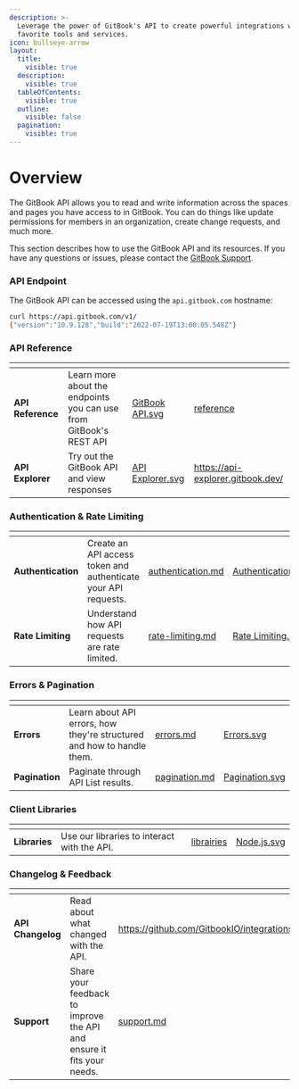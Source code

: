 ```yaml
---
description: >-
  Leverage the power of GitBook's API to create powerful integrations with your
  favorite tools and services.
icon: bullseye-arrow
layout:
  title:
    visible: true
  description:
    visible: true
  tableOfContents:
    visible: true
  outline:
    visible: false
  pagination:
    visible: true
---
```


# Overview

The GitBook API allows you to read and write information across the spaces and pages you have access to in GitBook. You can do things like update permissions for members in an organization, create change requests, and much more.

This section describes how to use the GitBook API and its resources. If you have any questions or issues, please contact the [GitBook Support](mailto:support@gitbook.com).

### API Endpoint

The GitBook API can be accessed using the `api.gitbook.com` hostname:

```bash
curl https://api.gitbook.com/v1/
{"version":"10.9.128","build":"2022-07-19T13:00:05.548Z"}
```

### API Reference

<table data-card-size="large" data-view="cards"><thead><tr><th></th><th></th><th data-hidden data-card-cover data-type="files"></th><th data-hidden data-card-target data-type="content-ref"></th></tr></thead><tbody><tr><td><strong>API Reference</strong></td><td>Learn more about the endpoints you can use from GitBook's REST API</td><td><a href="../.gitbook/assets/GitBook API.svg">GitBook API.svg</a></td><td><a href="reference/">reference</a></td></tr><tr><td><strong>API Explorer</strong></td><td>Try out the GitBook API and view responses</td><td><a href="../.gitbook/assets/API Explorer.svg">API Explorer.svg</a></td><td><a href="https://api-explorer.gitbook.dev/">https://api-explorer.gitbook.dev/</a></td></tr></tbody></table>

### Authentication & Rate Limiting

<table data-card-size="large" data-view="cards"><thead><tr><th></th><th></th><th data-hidden data-card-target data-type="content-ref"></th><th data-hidden data-card-cover data-type="files"></th></tr></thead><tbody><tr><td><strong>Authentication</strong></td><td>Create an API access token and authenticate your API requests.</td><td><a href="authentication.md">authentication.md</a></td><td><a href="../.gitbook/assets/Authentication.svg">Authentication.svg</a></td></tr><tr><td><strong>Rate Limiting</strong></td><td>Understand how API requests are rate limited.</td><td><a href="rate-limiting.md">rate-limiting.md</a></td><td><a href="../.gitbook/assets/Rate Limiting.svg">Rate Limiting.svg</a></td></tr></tbody></table>

### Errors & Pagination

<table data-card-size="large" data-view="cards"><thead><tr><th></th><th></th><th data-hidden data-card-target data-type="content-ref"></th><th data-hidden data-card-cover data-type="files"></th></tr></thead><tbody><tr><td><strong>Errors</strong></td><td>Learn about API errors, how they're structured and how to handle them.</td><td><a href="errors.md">errors.md</a></td><td><a href="../.gitbook/assets/Errors.svg">Errors.svg</a></td></tr><tr><td><strong>Pagination</strong></td><td>Paginate through API List results.</td><td><a href="pagination.md">pagination.md</a></td><td><a href="../.gitbook/assets/Pagination.svg">Pagination.svg</a></td></tr></tbody></table>

### Client Libraries

<table data-card-size="large" data-view="cards"><thead><tr><th></th><th></th><th data-hidden data-card-target data-type="content-ref"></th><th data-hidden data-card-cover data-type="files"></th></tr></thead><tbody><tr><td><strong>Libraries</strong></td><td>Use our libraries to interact with the API.</td><td><a href="librairies/">librairies</a></td><td><a href="../.gitbook/assets/Node.js.svg">Node.js.svg</a></td></tr></tbody></table>

### Changelog & Feedback

<table data-card-size="large" data-view="cards"><thead><tr><th></th><th></th><th data-hidden data-card-target data-type="content-ref"></th><th data-hidden data-card-cover data-type="files"></th></tr></thead><tbody><tr><td><strong>API Changelog</strong></td><td>Read about what changed with the API.</td><td><a href="https://github.com/GitbookIO/integrations/releases">https://github.com/GitbookIO/integrations/releases</a></td><td><a href="../.gitbook/assets/Changelog.svg">Changelog.svg</a></td></tr><tr><td><strong>Support</strong></td><td>Share your feedback to improve the API and ensure it fits your needs. </td><td><a href="../getting-started/support.md">support.md</a></td><td><a href="../.gitbook/assets/Support.svg">Support.svg</a></td></tr></tbody></table>
